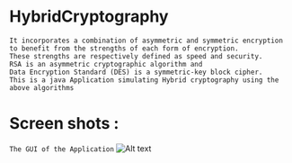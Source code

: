 # HybridCryptography

```Hybrid encryption is a mode of encryption that merges two or more encryption systems.
It incorporates a combination of asymmetric and symmetric encryption to benefit from the strengths of each form of encryption.
These strengths are respectively defined as speed and security.
RSA is an asymmetric cryptographic algorithm and 
Data Encryption Standard (DES) is a symmetric-key block cipher.
This is a java Application simulating Hybrid cryptography using the above algorithms
```


Screen shots :
=============================================================
```The GUI of the Application```
![Alt text](hc.png?raw=true "Input")
